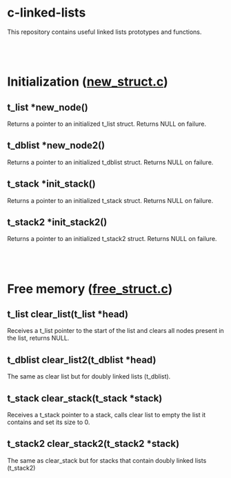 # c-linked-lists
This repository contains useful linked lists prototypes and functions.
<br><br><br><br>

# Initialization ([new_struct.c](new_struct.c))
## t_list *new_node()
Returns a pointer to an initialized t_list struct. Returns NULL on failure.
## t_dblist *new_node2()
Returns a pointer to an initialized t_dblist struct. Returns NULL on failure.
## t_stack *init_stack()
Returns a pointer to an initialized t_stack struct. Returns NULL on failure.
## t_stack2	*init_stack2()
Returns a pointer to an initialized t_stack2 struct. Returns NULL on failure.
<br><br><br><br>

# Free memory ([free_struct.c](free_struct.c))
## t_list clear_list(t_list \*head)
Receives a t_list pointer to the start of the list and clears all nodes present in the list, returns NULL.

## t_dblist clear_list2(t_dblist \*head)
The same as clear list but for doubly linked lists (t_dblist).

## t_stack clear_stack(t_stack \*stack)
Receives a t_stack pointer to a stack, calls clear list to empty the list it contains and set its size to 0.

## t_stack2 clear_stack2(t_stack2 \*stack)
The same as clear_stack but for stacks that contain doubly linked lists (t_stack2)

